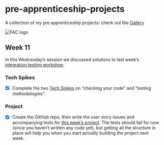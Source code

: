 # pre-apprenticeship-projects

A collection of my pre apprenticeship projects:
check out the [Gallery](https://danilo-cupido.github.io/pre-apprenticeship-projects/)

![FAC logo](https://camo.githubusercontent.com/5fa5f3810c2b748dbffa1e2271d3e86fe328fb9603785ac86e706c1316c11cc4/68747470733a2f2f7062732e7477696d672e636f6d2f70726f66696c655f62616e6e6572732f3937313834363531362f313534343230353832332f3135303078353030)

## Week 11

In this Wednesday’s session we discussed solutions to last week’s [integration testing workshop](https://learn.foundersandcoders.com/workshops/learn-integration-testing/).

### Tech Spikes

- [x] Complete the two [Tech Spikes](https://learn.foundersandcoders.com/course/syllabus/pre-app-11/spikes/) on “checking your code” and “testing methodologies”.

### Project

- [x] Create the GitHub repo, then write the user story issues and accompanying tests for [this week’s project](https://learn.foundersandcoders.com/course/syllabus/pre-app-11/project/). The tests should fail for now (since you haven’t written any code yet), but getting all the structure in place will help you when you start actually building the project next week.
